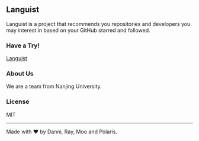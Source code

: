 ## Languist

Languist is a project that recommends you repositories and developers you may interest in based on your GitHub starred and followed.

### Have a Try!

[Languist](http://gitmining.net:40004)

### About Us

We are a team from Nanjing University.

### License

MIT

---
Made with ♥ by Danni, Ray, Moo and Polaris.
